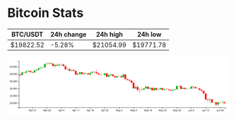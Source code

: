 # Bitcoin Stats

BTC/USDT|24h change|24h high|24h low|
|---|---|---|---|
|$19822.52|-5.28%|$21054.99|$19771.78|

<img src="./chart.svg">
